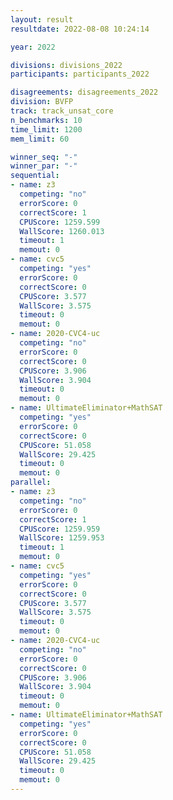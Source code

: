 ```yaml
---
layout: result
resultdate: 2022-08-08 10:24:14

year: 2022

divisions: divisions_2022
participants: participants_2022

disagreements: disagreements_2022
division: BVFP
track: track_unsat_core
n_benchmarks: 10
time_limit: 1200
mem_limit: 60

winner_seq: "-"
winner_par: "-"
sequential:
- name: z3
  competing: "no"
  errorScore: 0
  correctScore: 1
  CPUScore: 1259.599
  WallScore: 1260.013
  timeout: 1
  memout: 0
- name: cvc5
  competing: "yes"
  errorScore: 0
  correctScore: 0
  CPUScore: 3.577
  WallScore: 3.575
  timeout: 0
  memout: 0
- name: 2020-CVC4-uc
  competing: "no"
  errorScore: 0
  correctScore: 0
  CPUScore: 3.906
  WallScore: 3.904
  timeout: 0
  memout: 0
- name: UltimateEliminator+MathSAT
  competing: "yes"
  errorScore: 0
  correctScore: 0
  CPUScore: 51.058
  WallScore: 29.425
  timeout: 0
  memout: 0
parallel:
- name: z3
  competing: "no"
  errorScore: 0
  correctScore: 1
  CPUScore: 1259.959
  WallScore: 1259.953
  timeout: 1
  memout: 0
- name: cvc5
  competing: "yes"
  errorScore: 0
  correctScore: 0
  CPUScore: 3.577
  WallScore: 3.575
  timeout: 0
  memout: 0
- name: 2020-CVC4-uc
  competing: "no"
  errorScore: 0
  correctScore: 0
  CPUScore: 3.906
  WallScore: 3.904
  timeout: 0
  memout: 0
- name: UltimateEliminator+MathSAT
  competing: "yes"
  errorScore: 0
  correctScore: 0
  CPUScore: 51.058
  WallScore: 29.425
  timeout: 0
  memout: 0
---
```

